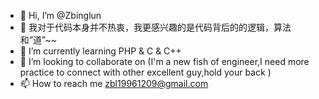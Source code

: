 - 👋 Hi, I’m @Zbinglun
- 👀 我对于代码本身并不热衷，我更感兴趣的是代码背后的的逻辑，算法 和“道”~~
- 🌱 I’m currently learning PHP & C & C++
- 💞️ I’m looking to collaborate on (I'm a new fish of engineer,I need more practice to connect with other excellent guy,hold your back )
- 📫 How to reach me zbl19961209@gmail.com

<!---
Zbinglun/Zbinglun is a ✨ special ✨ repository because its `README.md` (this file) appears on your GitHub profile.
You can click the Preview link to take a look at your changes.
--->
